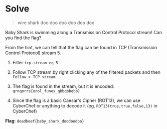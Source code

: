 # Solve
> wire shark doo doo doo doo doo doo

Baby Shark is swimming along a Transmission Control Protocol stream! Can you find the flag?

From the hint, we can tell that the flag can be found in TCP (Transmission Control Protocol) stream 5.

1. Filter `tcp.stream eq 5`

2. Follow TCP stream by right clicking any of the filtered packets and then `Follow > TCP stream`

3. The flag is found in the stream, but it is encoded: `qrnqorrs{onol_funex_qbbqbbqbb}`

4. Since the flag is a basic Caesar's Cipher (ROT13), we can use CyberChef or anything to decode it (eg. `ROT13(true,true,false,13)` in CyberChef)

**Flag**: `deadbeef{baby_shark_doodoodoo}`

